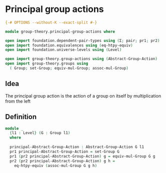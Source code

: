 # Principal group actions

```agda
{-# OPTIONS --without-K --exact-split #-}

module group-theory.principal-group-actions where

open import foundation.dependent-pair-types using (Σ; pair; pr1; pr2)
open import foundation.equivalences using (eq-htpy-equiv)
open import foundation.universe-levels using (Level)

open import group-theory.group-actions using (Abstract-Group-Action)
open import group-theory.groups using
  ( Group; set-Group; equiv-mul-Group; assoc-mul-Group)
```

## Idea

The principal group action is the action of a group on itself by multiplication from the left

## Definition

```agda
module _
  {l1 : Level} (G : Group l1)
  where
  
  principal-Abstract-Group-Action : Abstract-Group-Action G l1
  pr1 principal-Abstract-Group-Action = set-Group G
  pr1 (pr2 principal-Abstract-Group-Action) g = equiv-mul-Group G g
  pr2 (pr2 principal-Abstract-Group-Action) g h =
    eq-htpy-equiv (assoc-mul-Group G g h)
```
